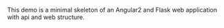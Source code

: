 This demo is a minimal skeleton of an Angular2 and Flask web application with api and web structure.
